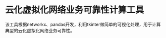 云化虚拟化网络业务可靠性计算工具
========================

该工具根据networkx、pandas开发，利用tkinter做简单的可视化处理，用于计算典型的云化虚拟化网络业务可靠性。